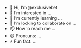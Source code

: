 - 👋 Hi, I’m @exclusivebet
- 👀 I’m interested in ...
- 🌱 I’m currently learning ...
- 💞️ I’m looking to collaborate on ...
- 📫 How to reach me ...
- 😄 Pronouns: ...
- ⚡ Fun fact: ...

<!---
exclusivebet/exclusivebet is a ✨ special ✨ repository because its `README.md` (this file) appears on your GitHub profile.
You can click the Preview link to take a look at your changes.
--->
